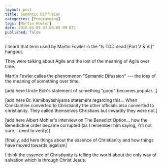 ```yaml
---
layout: post
title: Semantic Diffusion
categories: [Programming]
tags: [Martin Fowler]
date: 2018-03-09 03:00:00 PM UTC
published: false
---
```


<!-- March 9, 2018 11:00:00 PM Philippine Time -->

I heard that term used by Martin Fowler in the "Is TDD dead [Part V & VI]" hangout.

They were talking about Agile and the lost of the meaning of Agile over time.

Martin Fowler calles the phenomenon "Semantic Difussion" --- the loss of the meaning of something over time.



<!--more-->

[add here Uncle Bob's statement of something "good" becomes popular...]

[add here Dr. Kamibayashiyama statement regarding this... When Constantine converted to Christianity the other officials also converted to christianity. They called themselves Christians but inwardly they were not.]

[add here Albert Mohler's interview on The Benedict Option... how the Benedictine order became corrupted (as I remember him saying, I'm not sure... need to verify)]


[finally, add here things about the essence of Christianity and how things have moved towards legalism]

I think the essence of Christianity is telling the world about the only way of salvation which is through Christ Jesus.




